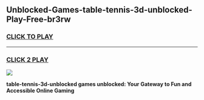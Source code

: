 
## Unblocked-Games-table-tennis-3d-unblocked-Play-Free-br3rw
<h3>
<a href="https://premium76.site?title=table-tennis-3d-unblocked&ref=12A">CLICK TO PLAY</a></h3>
<hr>

<h3>
<a href="https://premium76.site?title=table-tennis-3d-unblocked&ref=12A">CLICK 2 PLAY</a>
  
</h3>

<a href="https://premium76.site?title=table-tennis-3d-unblocked&ref=12A"><img src="https://clearcache.store/games.png"></a>


**table-tennis-3d-unblocked games unblocked: Your Gateway to Fun and Accessible Online Gaming**
